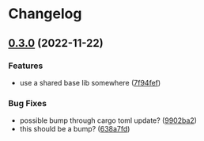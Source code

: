 # Changelog

## [0.3.0](https://github.com/janella/gh-actions-test/compare/dep-1-v0.2.0...dep-1-v0.3.0) (2022-11-22)


### Features

* use a shared base lib somewhere ([7f94fef](https://github.com/janella/gh-actions-test/commit/7f94fef042cb30000373cd313a68ea7acbff0eb6))


### Bug Fixes

* possible bump through cargo toml update? ([9902ba2](https://github.com/janella/gh-actions-test/commit/9902ba228b943c90be34a88c94abc55933ada276))
* this should be a bump? ([638a7fd](https://github.com/janella/gh-actions-test/commit/638a7fdf188f85d9e8c2645a52a5ef0cf3b2a377))
